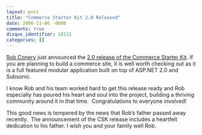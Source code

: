 ```yaml
---
layout: post
title: "Commerce Starter Kit 2.0 Released"
date: 2006-11-06 -0800
comments: true
disqus_identifier: 18131
categories: []
---
```

[Rob Conery](http://www.wekeroad.com/blogs/ "Rob Conery") just announced
the [2.0 release of the Commerce Starter
Kit](http://www.wekeroad.com/blogs/PermaLink,guid,8ae71e7c-dd92-4015-b1a8-093ebc0b853e.aspx "CSK 2.0 Is Launched, And a Dedication").
If you are planning to build a commerce site, it is well worth checking
out as it is a full featured modular application built on top of ASP.NET
2.0 and Subsonic.

I know Rob and his team worked hard to get this release ready and Rob
especially has poured his heart and soul into the project, building a
thriving community around it in that time.  Congratulations to everyone
involved!

This good news is tempered by the news that Rob’s father passed away
recently.  The announcement of the CSK release includes a heartfelt
dedication to his father. I wish you and your family well Rob.

